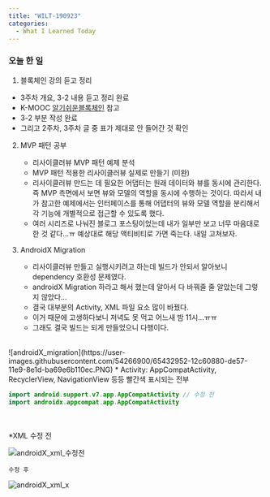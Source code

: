 ```yaml
---
title: "WILT-190923"
categories:
  - What I Learned Today
---
```


### 오늘 한 일

1. 블록체인 강의 듣고 정리
  - 3주차 개요, 3-2 내용 듣고 정리 완료
  - K-MOOC [알기쉬운블록체인] 참고
  - 3-2 부분 작성 완료<br>
  - 그리고 2주차, 3주차 글 중 표가 제대로 안 들어간 것 확인

2. MVP 패턴 공부
    - 리사이클러뷰 MVP 패턴 예제 분석
    - MVP 패턴 적용한 리사이클러뷰 실제로 만들기 (미완)<br>
    - 리사이클러뷰 만드는 데 필요한 어댑터는 원래 데이터와 뷰를 동시에 관리한다. 즉 MVP 측면에서 보면 뷰와 모델의 역할을 동시에 수행하는 것이다. 따라서 내가 참고한 예제에서는 인터페이스를 통해 어댑터의 뷰와 모델 역할을 분리해서 각 기능에 개별적으로 접근할 수 있도록 했다.
    - 여러 시리즈로 나눠진 블로그 포스팅이었는데 내가 일부만 보고 너무 마음대로 한 것 같다...ㅠ 예상대로 해당 액티비티로 가면 죽는다. 내일 고쳐보자.

3. AndroidX Migration

    - 리사이클러뷰 만들고 실행시키려고 하는데 빌드가 안되서 알아보니 dependency 호환성 문제였다.
    - androidX Migration 하라고 해서 했는데 알아서 다 바꿔줄 줄 알았는데 그렇지 않았다...
    - 결국 대부분의 Activity, XML 파일 요소 많이 바꿨다.
    - 이거 때문에 고생하다보니 저녁도 못 먹고 어느새 밤 11시...ㅠㅠ
    - 그래도 결국 빌드는 되게 만들었으니 다행이다.
<br>
![androidX_migration](https://user-images.githubusercontent.com/54266900/65432952-12c60880-de57-11e9-8e1d-ba69e6b110ec.PNG)
    * Activity: AppCompatActivity, RecyclerView, NavigationView 등등 빨간색 표시되는 전부

```kotlin
import android.support.v7.app.AppCompatActivity // 수정 전
import androidx.appcompat.app.AppCompatActivity
```

<br><br>
    *XML
    수정 전

![androidX_xml_수정전](https://user-images.githubusercontent.com/54266900/65432950-12c60880-de57-11e9-8514-010aebae71f0.PNG)

    수정 후
![androidX_xml_x](https://user-images.githubusercontent.com/54266900/65432949-12c60880-de57-11e9-9e7d-f009cb3dd5ec.PNG)
    




[알기쉬운블록체인]: http://www.kmooc.kr/courses/course-v1:SJCU+SJCU01+2019_2/course/
